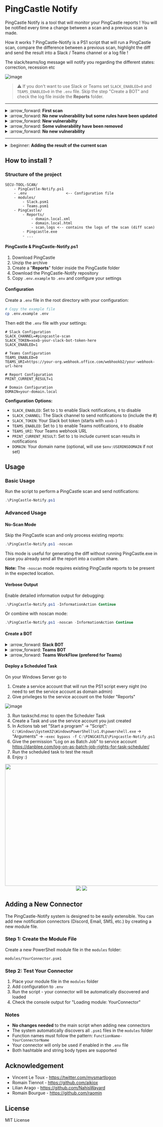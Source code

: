 PingCastle Notify
===

PingCastle Notify is a tool that will monitor your PingCastle reports ! You will be notified every time a change between a scan and a previous scan is made.

How it works ? PingCastle-Notify is a PS1 script that will run a PingCastle scan, compare the difference between a previous scan, highlight the diff and send the result into a Slack / Teams channel or a log file !

The slack/teams/log message will notify you regarding the different states: correction, recession etc

<p align="center">

![image](https://github.com/LuccaSA/PingCastle-Notify/assets/5891788/35eb7e52-600e-4c15-bcb3-f57bf0b2a89f)

> :warning: If you don't want to use Slack or Teams set `SLACK_ENABLED=0` and `TEAMS_ENABLED=0` in the `.env` file. Skip the step "Create a BOT" and check the log file inside the **Reports** folder.

</p>
<hr>
<details>
<summary>:arrow_forward: <b>First scan</b></summary>

Slack             | Teams
:-------------------------:|:-------------------------:
![image](https://user-images.githubusercontent.com/5891788/191265007-57656f04-12ed-4e93-af36-90b0711aa412.png)  |   ![image](https://user-images.githubusercontent.com/5891788/193760283-ef171f2d-6992-44b7-ad8e-8b3f113ffe3d.png)


</details>
<details>
<summary>:arrow_forward: <b>No new vulnerability but some rules have been updated</b></summary>

![image](https://user-images.githubusercontent.com/5891788/191266282-cd790c58-76df-4116-89fa-4aa954f0dd7e.png)

</details>
<details>

<summary>:arrow_forward: <b>New vulnerabilty</b></summary>

Slack             | Teams
:-------------------------:|:-------------------------:
![image](https://user-images.githubusercontent.com/5891788/191268156-cb1c1884-beef-421e-9aae-75661e071abf.png)  |   ![image](https://user-images.githubusercontent.com/5891788/193760136-668fca48-9ddf-47dd-b82a-0708117954f1.png)


</details>
<details>
<summary>:arrow_forward: <b>Some vulnerability have been removed</b></summary>

Slack             | Teams
:-------------------------:|:-------------------------:
![image](https://user-images.githubusercontent.com/5891788/191265798-0ef01763-6401-4c51-9d7d-8bf6f5ab246d.png)   |   ![image](https://user-images.githubusercontent.com/5891788/193760223-8658c35c-0ef3-4012-8679-8946987f4e4a.png)
 


</details>
<details>
<summary>:arrow_forward: <b>No new vulnerability</b></summary>

No result in slack since reports are the same
</details>

---
<details>
<summary>:beginner: <b>Adding the result of the current scan</b></summary>

Set the variable `$print_current_result` to 1 in the script, the rules flagged on the current scan will be added as a thread into Slack or after the rule diff on Teams.

Slack             | Teams
:-------------------------:|:-------------------------:
![image](https://user-images.githubusercontent.com/5891788/194527966-f13e0f85-cff6-4e22-86b1-00f871b29cc2.png)  |   ![Teams_8N2r3YiVh4](https://user-images.githubusercontent.com/5891788/194527837-8f6f0910-aa17-47d2-bfee-01d4defa569b.png)
</details>



## How to install ?

### Structure of the project

```
SECU-TOOL-SCAN/
    - PingCastle-Notify.ps1
    - .env                  <-- Configuration file
    - modules/
        - Slack.psm1
        - Teams.psm1
    - PingCastle/
        - Reports/
            - domain.local.xml
            - domain.local.html
            - scan.logs <-- contains the logs of the scan (diff scan)
        - Pingcastle.exe
        - ...
```

#### PingCastle & PingCastle-Notify.ps1

1. Download PingCastle
2. Unzip the archive
3. Create a "**Reports**" folder inside the PingCastle folder
4. Download the PingCastle-Notify repository
5. Copy `.env.example` to `.env` and configure your settings

#### Configuration

Create a `.env` file in the root directory with your configuration:

```bash
# Copy the example file
cp .env.example .env
```

Then edit the `.env` file with your settings:

```properties
# Slack Configuration
SLACK_CHANNEL=#pingcastle-scan
SLACK_TOKEN=xoxb-your-slack-bot-token-here
SLACK_ENABLED=1

# Teams Configuration  
TEAMS_ENABLED=0
TEAMS_URI=https://your-org.webhook.office.com/webhookb2/your-webhook-url-here

# Report Configuration
PRINT_CURRENT_RESULT=1

# Domain Configuration
DOMAIN=your-domain.local
```

**Configuration Options:**
- `SLACK_ENABLED`: Set to `1` to enable Slack notifications, `0` to disable
- `SLACK_CHANNEL`: The Slack channel to send notifications to (include the #)
- `SLACK_TOKEN`: Your Slack bot token (starts with `xoxb-`)
- `TEAMS_ENABLED`: Set to `1` to enable Teams notifications, `0` to disable
- `TEAMS_URI`: Your Teams webhook URL
- `PRINT_CURRENT_RESULT`: Set to `1` to include current scan results in notifications
- `DOMAIN`: Your domain name (optional, will use `$env:USERDNSDOMAIN` if not set)

## Usage

### Basic Usage

Run the script to perform a PingCastle scan and send notifications:

```powershell
.\PingCastle-Notify.ps1
```

### Advanced Usage

#### No-Scan Mode

Skip the PingCastle scan and only process existing reports:

```powershell
.\PingCastle-Notify.ps1 -noscan
```

This mode is useful for generating the diff without running PingCastle.exe in case you already send all the report into a custom share.

**Note:** The `-noscan` mode requires existing PingCastle reports to be present in the expected location.

#### Verbose Output

Enable detailed information output for debugging:

```powershell
.\PingCastle-Notify.ps1 -InformationAction Continue
```

Or combine with noscan mode:

```powershell
.\PingCastle-Notify.ps1 -noscan -InformationAction Continue
```

#### Create a BOT

<details>
<summary>:arrow_forward: <b>Slack BOT</b></summary>

1. In Slack create an application https://api.slack.com/apps
2. Add the following rights
   - Click on "Add features and functionality" -> Bots (configure the name)
   - Click on "Add features and functionality" -> Permissions (add the following permissions)
   - Generate a "Bot User OAuth Token" on the Permissions tab
   
![image](https://user-images.githubusercontent.com/5891788/191264679-7942173b-bb1f-4dd1-a936-4e97acdb1b5e.png)

3. Get your token and add it to the `.env` file as `SLACK_TOKEN`
4. Create a slack channel and add your bot user to the channel
5. You can test your bot using https://api.slack.com/methods/chat.postMessage/test
6. Add the channel to the `.env` file as `SLACK_CHANNEL`
7. Set `SLACK_ENABLED=1` in your `.env` file
8. Run the script to test using this command: 
   `powershell.exe -exec bypass C:\YOUR_PATH\SECU-TOOL-SCAN\PingCastle-Notify.ps1`
</details>
<details>
<summary>:arrow_forward: <b>Teams BOT</b></summary>

1. Create a channel **pingcastle-scan**
2. Click on the "..." dots and select "Connectors"
3. Search for **Webhook**
4. Add the webhook
5. Re-click on the connectors button and on the webhook click **"configure"**
6. Add a title and a logo and click **Create**, copy the webhook URL
7. Update the `.env` file:
   - Set `TEAMS_ENABLED=1`
   - Set `TEAMS_URI` to your webhook URL
</details>
<details>
<summary>:arrow_forward: <b>Teams WorkFlow (prefered for Teams)</b></summary>

1.  **Start a new workflow:** In Microsoft Teams, navigate to your desired channel, click the three dots (`...`), and select **Workflows**. Then, click **Create a workflow**.
2.  **Set the trigger:** Search for and select the trigger **"When a Teams webhook request is received."** This action provides a unique URL that will listen for incoming POST requests.
3.  **Add a new action:** Click on **New step**.
4.  **Configure the action:** Search for and select the action **"Post message in a chat or channel."**
    * For **Post as**, choose `Flow bot` to ensure the message comes from the workflow itself.
    * Select the **Team** and **Channel** where the message should be posted.
5.  **Define the message content:** In the `Message` field, click on the **Expression** tab. Enter the following expression:
    `triggerBody()?['pingcastle']`
    This expression tells the workflow to look for a key named `pingcastle` within the JSON payload of the incoming webhook request and use its value as the message content.
6.  **Save and get the URL:** Save the workflow. Once saved, expand the trigger step **"When a Teams webhook request is received."** The unique **HTTP POST URL** will be displayed there.
You can now use this URL to send a message to the Teams channel. Any POST request to this URL with a JSON body containing a key named `pingcastle` will have the corresponding value posted as a message.
7. Update the `.env` file
</details>

#### Deploy a Scheduled Task

On your Windows Server go to

1. Create a service account that will run the PS1 script every night (no need to set the service account as domain admin)
2. Give privileges to the service account on the folder "Reports"

![image](https://user-images.githubusercontent.com/5891788/191264615-ab0b9479-b869-4cbf-9e74-499ca0b38c4e.png)

3. Run taskschd.msc to open the Scheduler Task
4. Create a Task and use the service account you just created
5. In Actions tab set "Start a program" -> "Script": `C:\Windows\System32\WindowsPowerShell\v1.0\powershell.exe` -> "Arguments" -> `-exec bypass -f C:\PINGCASTLE\Pingcastle-Notify.ps1`
6. Give the permission "Log on as Batch Job" to service account https://danblee.com/log-on-as-batch-job-rights-for-task-scheduler/
7. Run the scheduled task to test the result
8. Enjoy :)

<p align="center">
<img width="600" height="400" src="https://user-images.githubusercontent.com/5891788/191264530-bb4f2700-d91b-4e94-8bb8-ea57238e90ca.png">
<img src="https://user-images.githubusercontent.com/5891788/191264565-a5fe4a3c-b14d-4e5a-b6c0-efe741d4591d.png">
<img src="https://user-images.githubusercontent.com/5891788/191264503-cb3155a9-f2b3-4fed-b6de-eaf35b47a545.png">
</p>

## Adding a New Connector

The PingCastle-Notify system is designed to be easily extensible. You can add new notification connectors (Discord, Email, SMS, etc.) by creating a new module file.

### Step 1: Create the Module File

Create a new PowerShell module file in the `modules` folder:
```
modules/YourConnector.psm1
```

### Step 2: Test Your Connector

1. Place your module file in the `modules` folder
2. Add configuration to `.env`
3. Run the script - your connector will be automatically discovered and loaded
4. Check the console output for "Loading module: YourConnector"

### Notes

- **No changes needed** to the main script when adding new connectors
- The system automatically discovers all `.psm1` files in the `modules` folder
- Function names must follow the pattern: `FunctionName-YourConnectorName`
- Your connector will only be used if enabled in the `.env` file
- Both hashtable and string body types are supported

## Acknowledgement

- Vincent Le Toux - https://twitter.com/mysmartlogon
- Romain Tiennot - https://github.com/aikiox
- Lilian Arago - https://github.com/NahisWayard
- Romain Bourgue - https://github.com/raomin

## License

MIT License

